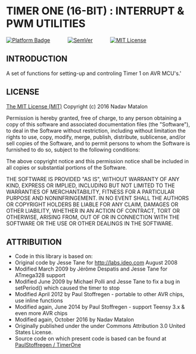 # TIMER ONE (16-BIT) : INTERRUPT & PWM UTILITIES

[![Platform Badge](https://img.shields.io/badge/platform-AVR-orange.svg)](http://www.atmel.com/products/microcontrollers/avr/)
&nbsp;&nbsp;&nbsp;&nbsp;&nbsp;&nbsp;&nbsp;&nbsp;&nbsp;&nbsp;
[![SemVer](https://img.shields.io/badge/SemVer-1.0.0-brightgreen.svg)](http://semver.org/)
&nbsp;&nbsp;&nbsp;&nbsp;&nbsp;&nbsp;&nbsp;&nbsp;&nbsp;&nbsp;
[![MIT License](https://img.shields.io/badge/license-MIT-blue.svg)](https://opensource.org/licenses/MIT)

## INTRODUCTION

A set of functions for setting-up and controling Timer 1 on AVR MCU's.'

## LICENSE

[The MIT License (MIT)](https://opensource.org/licenses/MIT)
Copyright (c) 2016 Nadav Matalon

Permission is hereby granted, free of charge, to any person obtaining a copy of this software and associated documentation files (the "Software"), to deal in the Software without restriction, including without limitation the rights to use, copy, modify, merge, publish, distribute, sublicense, and/or sell copies of the Software, and to permit persons to whom the Software is furnished to do so, subject to the following conditions:

The above copyright notice and this permission notice shall be included in all copies or substantial portions of the Software.

THE SOFTWARE IS PROVIDED "AS IS", WITHOUT WARRANTY OF ANY KIND, EXPRESS OR IMPLIED, INCLUDING BUT NOT LIMITED TO THE WARRANTIES OF MERCHANTABILITY, FITNESS FOR A PARTICULAR PURPOSE AND NONINFRINGEMENT. IN NO EVENT SHALL THE AUTHORS OR COPYRIGHT HOLDERS BE LIABLE FOR ANY CLAIM, DAMAGES OR OTHER LIABILITY, WHETHER IN AN ACTION OF CONTRACT, TORT OR OTHERWISE, ARISING FROM, OUT OF OR IN CONNECTION WITH THE SOFTWARE OR THE USE OR OTHER DEALINGS IN THE SOFTWARE.


## ATTRIBUITION

* Code in this library is based on:
* Original code by Jesse Tane for http://labs.ideo.com August 2008
* Modified March 2009 by Jérôme Despatis and Jesse Tane for ATmega328 support
* Modified June 2009 by Michael Polli and Jesse Tane to fix a bug in setPeriod() which caused the timer to stop
* Modified April 2012 by Paul Stoffregen - portable to other AVR chips, use inline functions
* Modified again, June 2014 by Paul Stoffregen - support Teensy 3.x & even more AVR chips
* Modified again, October 2016 by Nadav Matalon 
* Originally published under the under Commons Attribution 3.0 United States License.
* Source code on which present code is based can be found at [PaulStoffregen / TimerOne](https://github.com/PaulStoffregen/TimerOne)